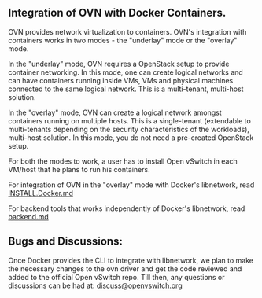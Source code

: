 Integration of OVN with Docker Containers.
-----------------------------------------

OVN provides network virtualization to containers.  OVN's integration with
containers works in two modes - the "underlay" mode or the "overlay" mode.

In the "underlay" mode, OVN requires a OpenStack setup to provide container
networking. In this mode, one can create logical networks and can have
containers running inside VMs, VMs and physical machines connected to the
same logical network.  This is a multi-tenant, multi-host solution.

In the "overlay" mode, OVN can create a logical network amongst containers
running on multiple hosts. This is a single-tenant (extendable to multi-tenants
depending on the security characteristics of the workloads), multi-host
solution. In this mode, you do not need a pre-created OpenStack setup.

For both the modes to work, a user has to install Open vSwitch in each VM/host
that he plans to run his containers.

For integration of OVN in the "overlay" mode with Docker's libnetwork, read
[INSTALL.Docker.md]

For backend tools that works independently of Docker's libnetwork, read
[backend.md]

Bugs and Discussions:
---------------------

Once Docker provides the CLI to integrate with libnetwork, we plan to make
the necessary changes to the ovn driver and get the code reviewed and added to
the official Open vSwitch repo. Till then, any questions or discussions can
be had at: discuss@openvswitch.org

[INSTALL.Docker.md]: docs/INSTALL.Docker.md
[backend.md]: docs/backend.md

